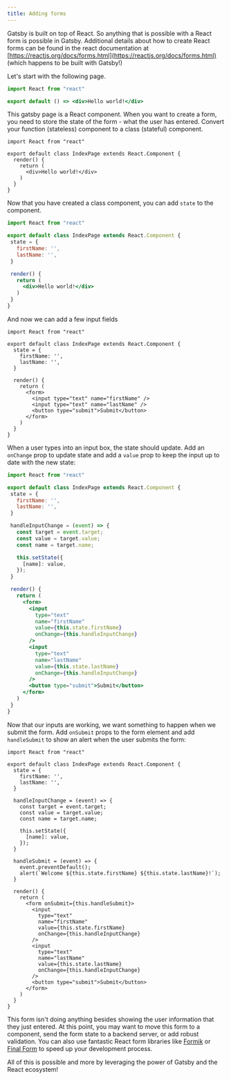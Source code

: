 ```yaml
---
title: Adding forms
---
```


Gatsby is built on top of React. So anything that is possible with a React form is possible in Gatsby. Additional details about how to create React forms can be found in the react documentation at [https://reactjs.org/docs/forms.html](https://reactjs.org/docs/forms.html) (which happens to be built with Gatsby!)

Let's start with the following page.

 ```jsx
import React from "react"

export default () => <div>Hello world!</div>
```

This gatsby page is a React component. When you want to create a form, you need to store the state of the form - what the user has entered. Convert your function (stateless) component to a class (stateful) component.

```JSX
import React from "react"

export default class IndexPage extends React.Component {
  render() {
    return (
      <div>Hello world!</div>
    )
  }
}
```

Now that you have created a class component, you can add `state` to the component.

 ```jsx
import React from "react"

export default class IndexPage extends React.Component {
  state = {
    firstName: '',
    lastName: '',
  }

  render() {
    return (
      <div>Hello world!</div>
    )
  }
}
```

And now we can add a few input fields

```JSX
import React from "react"

export default class IndexPage extends React.Component {
  state = {
    firstName: '',
    lastName: '',
  }

  render() {
    return (
      <form>
        <input type="text" name="firstName" />
        <input type="text" name="lastName" />
        <button type="submit">Submit</button>
      </form>
    )
  }
}
```

When a user types into an input box, the state should update. Add an `onChange` prop to update state and add a `value` prop to keep the input up to date with the new state:

 ```jsx
import React from "react"

export default class IndexPage extends React.Component {
  state = {
    firstName: '',
    lastName: '',
  }

  handleInputChange = (event) => {
    const target = event.target;
    const value = target.value;
    const name = target.name;

    this.setState({
      [name]: value,
    });
  }

  render() {
    return (
      <form>
        <input
          type="text"
          name="firstName"
          value={this.state.firstName}
          onChange={this.handleInputChange}
        />
        <input
          type="text"
          name="lastName"
          value={this.state.lastName}
          onChange={this.handleInputChange}
        />
        <button type="submit">Submit</button>
      </form>
    )
  }
}
```

Now that our inputs are working, we want something to happen when we submit the form. Add `onSubmit` props to the form element and add `handleSubmit` to show an alert when the user submits the form:

```JSX
import React from "react"

export default class IndexPage extends React.Component {
  state = {
    firstName: '',
    lastName: '',
  }

  handleInputChange = (event) => {
    const target = event.target;
    const value = target.value;
    const name = target.name;

    this.setState({
      [name]: value,
    });
  }

  handleSubmit = (event) => {
    event.preventDefault();
    alert(`Welcome ${this.state.firstName} ${this.state.lastName}!`);
  }

  render() {
    return (
      <form onSubmit={this.handleSubmit}>
        <input
          type="text"
          name="firstName"
          value={this.state.firstName}
          onChange={this.handleInputChange}
        />
        <input
          type="text"
          name="lastName"
          value={this.state.lastName}
          onChange={this.handleInputChange}
        />
        <button type="submit">Submit</button>
      </form>
    )
  }
}
```

This form isn't doing anything besides showing the user information that they just entered. At this point, you may want to move this form to a component, send the form state to a backend server, or add robust validation. You can also use fantastic React form libraries like [Formik](https://github.com/jaredpalmer/formik) or [Final Form](https://github.com/final-form/react-final-form) to speed up your development process.

All of this is possible and more by leveraging the power of Gatsby and the React ecosystem!
